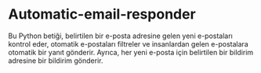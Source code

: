 # Automatic-email-responder
Bu Python betiği, belirtilen bir e-posta adresine gelen yeni e-postaları kontrol eder, otomatik e-postaları filtreler ve insanlardan gelen e-postalara otomatik bir yanıt gönderir. Ayrıca, her yeni e-posta için belirtilen bir bildirim adresine bir bildirim gönderir.
